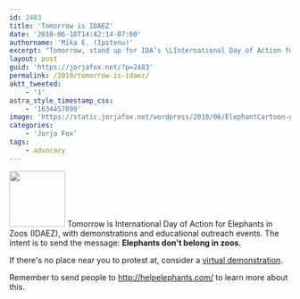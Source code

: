 ```yaml
---
id: 2483
title: 'Tomorrow is IDAEZ'
date: '2010-06-18T14:42:14-07:00'
authorname: 'Mika E. (Ipstenu)'
excerpt: "Tomorrow, stand up for IDA’s \LInternational Day of Action for elephants in zoos."
layout: post
guid: 'https://jorjafox.net/?p=2483'
permalink: /2010/tomorrow-is-idaez/
aktt_tweeted:
    - '1'
astra_style_timestamp_css:
    - '1634457099'
image: 'https://static.jorjafox.net/wordpress/2010/06/ElephantCartoon-good.jpg'
categories:
    - 'Jorja Fox'
tags:
    - advocacy
---
```


<img src="//static.jorjafox.net/wordpress/2010/06/ElephantCartoon-good-100x100.jpg" alt="" title="ElephantCartoon-good" width="100" height="100" class="alignleft size-thumbnail wp-image-2484" /> Tomorrow is International Day of Action for Elephants in Zoos (IDAEZ), with demonstrations and educational outreach events.  The intent is to send the message: **Elephants don't belong in zoos.**

If there's no place near you to protest at, consider a <a href="http://www.idablog.org/featured/international-day-of-action-for-elephants-in-zoos-join-ida%E2%80%99s-virtual-demonstration-on-saturday/">virtual demonstration</a>.

Remember to send people to http://helpelephants.com/ to learn more about this.
